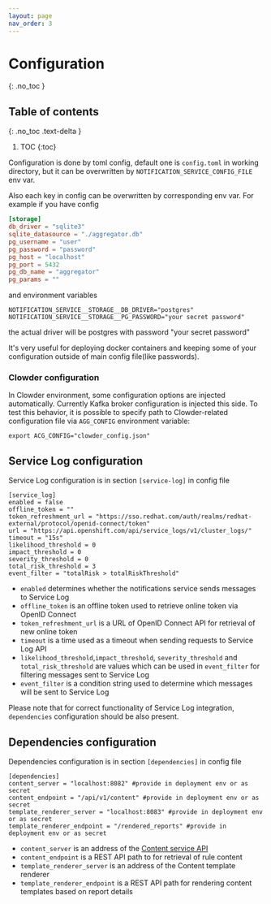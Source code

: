 ```yaml
---
layout: page
nav_order: 3
---
```

# Configuration
{: .no_toc }

## Table of contents
{: .no_toc .text-delta }

1. TOC
{:toc}

Configuration is done by toml config, default one is `config.toml` in working directory,
but it can be overwritten by `NOTIFICATION_SERVICE_CONFIG_FILE` env var.

Also each key in config can be overwritten by corresponding env var. For example if you have config

```toml
[storage]
db_driver = "sqlite3"
sqlite_datasource = "./aggregator.db"
pg_username = "user"
pg_password = "password"
pg_host = "localhost"
pg_port = 5432
pg_db_name = "aggregator"
pg_params = ""
```

and environment variables

```shell
NOTIFICATION_SERVICE__STORAGE__DB_DRIVER="postgres"
NOTIFICATION_SERVICE__STORAGE__PG_PASSWORD="your secret password"
```

the actual driver will be postgres with password "your secret password"

It's very useful for deploying docker containers and keeping some of your configuration
outside of main config file(like passwords).

### Clowder configuration

In Clowder environment, some configuration options are injected automatically.
Currently Kafka broker configuration is injected this side. To test this
behavior, it is possible to specify path to Clowder-related configuration file
via `AGG_CONFIG` environment variable:

```
export ACG_CONFIG="clowder_config.json"
```

## Service Log configuration

Service Log configuration is in section `[service-log]` in config file

```
[service_log]
enabled = false
offline_token = ""
token_refreshment_url = "https://sso.redhat.com/auth/realms/redhat-external/protocol/openid-connect/token"
url = "https://api.openshift.com/api/service_logs/v1/cluster_logs/"
timeout = "15s"
likelihood_threshold = 0
impact_threshold = 0
severity_threshold = 0
total_risk_threshold = 3
event_filter = "totalRisk > totalRiskThreshold"
```

- `enabled` determines whether the notifications service sends messages to Service Log
- `offline_token` is an offline token used to retrieve online token via OpenID Connect
- `token_refreshment_url` is a URL of OpenID Connect API for retrieval of new online token
- `timeout` is a time used as a timeout when sending requests to Service Log API
- `likelihood_threshold`,`impact_threshold`, `severity_threshold` and `total_risk_threshold` are values which can be used in `event_filter` for filtering messages sent to Service Log
- `event_filter` is a condition string used to determine which messages will be sent to Service Log

Please note that for correct functionality of Service Log integration, `dependencies` configuration should be also present.

## Dependencies configuration

Dependencies configuration is in section `[dependencies]` in config file

```
[dependencies]
content_server = "localhost:8082" #provide in deployment env or as secret
content_endpoint = "/api/v1/content" #provide in deployment env or as secret
template_renderer_server = "localhost:8083" #provide in deployment env or as secret
template_renderer_endpoint = "/rendered_reports" #provide in deployment env or as secret
```

- `content_server` is an address of the [Content service API](https://github.com/RedHatInsights/insights-content-service)
- `content_endpoint` is a REST API path to for retrieval of rule content
- `template_renderer_server` is an address of the Content template renderer
- `template_renderer_endpoint` is a REST API path for rendering content templates based on report details

